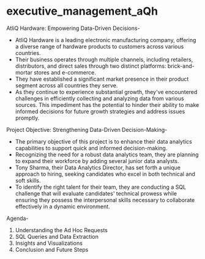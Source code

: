 # executive_management_aQh
AtliQ Hardware: Empowering Data-Driven Decisions-
- AtliQ Hardware is a leading electronic manufacturing company, offering a diverse range of hardware products to customers across various countries.
- Their business operates through multiple channels, including retailers, distributors, and direct sales through two distinct platforms: brick-and-mortar stores and e-commerce.
- They have established a significant market presence in their product segment across all countries they serve.
- As they continue to experience substantial growth, they've encountered challenges in efficiently collecting and analyzing data from various sources. This impediment has the potential to hinder their ability to make informed decisions for future growth strategies and address issues promptly.

Project Objective: Strengthening Data-Driven Decision-Making-
- The primary objective of this project is to enhance their data analytics capabilities to support quick and informed decision-making.
- Recognizing the need for a robust data analytics team, they are planning to expand their workforce by adding several junior data analysts.
- Tony Sharma, their Data Analytics Director, has set forth a unique approach to hiring, seeking candidates who excel in both technical and soft skills.
- To identify the right talent for their team, they are conducting a SQL challenge that will evaluate candidates' technical prowess while ensuring they possess the interpersonal skills necessary to collaborate effectively in a dynamic environment.

Agenda-
1. Understanding the Ad Hoc Requests
2. SQL Queries and Data Extraction
3. Insights and Visualizations
4. Conclusion and Future Steps 
